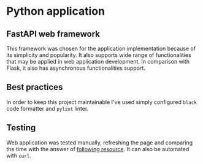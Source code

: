 # Python application

## FastAPI web framework

This framework was chosen for the application implementation because of its simplicity and popularity.
It also supports wide range of functionalities that may be applied in web application development.
In comparison with Flask, it also has asynchronous functionalities support.

## Best practices

In order to keep this project maintainable I've used simply configured
`black` code formatter and `pylint` linter.

## Testing

Web application was tested manually, refreshing the page and comparing the time with the answer of [following resource](https://www.timeanddate.com/worldclock/russia/moscow).
It can also be automated with `curl`.
